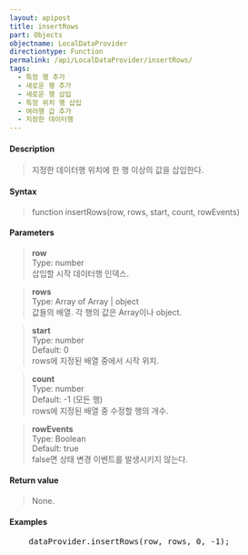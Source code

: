 ```yaml
---
layout: apipost
title: insertRows
part: Objects
objectname: LocalDataProvider
directiontype: Function
permalink: /api/LocalDataProvider/insertRows/
tags:
  - 특정 행 추가
  - 새로운 행 추가
  - 새로운 행 삽입
  - 특정 위치 행 삽입
  - 여러행 값 추가
  - 지정한 데이터행
---
```



#### Description

> 지정한 데이터행 위치에 한 행 이상의 값을 삽입한다.

#### Syntax

> function insertRows(row, rows, start, count, rowEvents)

#### Parameters

> **row**  
> Type: number  
> 삽입할 시작 데이터행 인덱스.

> **rows**  
> Type: Array of Array \| object  
> 값들의 배열. 각 행의 값은 Array이나 object.

> **start**  
> Type: number  
> Default: 0  
> rows에 지정된 배열 중에서 시작 위치.

> **count**  
> Type: number  
> Default: -1 (모든 행)  
> rows에 지정된 배열 중 수정할 행의 개수.

> **rowEvents**  
> Type: Boolean  
> Default: true  
> false면 상태 변경 이벤트를 발생시키지 않는다. 

#### Return value

> None.

#### Examples 

<pre class="prettyprint">
    dataProvider.insertRows(row, rows, 0, -1);
</pre>

